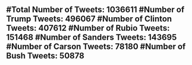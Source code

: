 #Total Number of Tweets: 1036611 
#Number of Trump Tweets: 496067
#Number of Clinton Tweets: 407612
#Number of Rubio Tweets: 151468
#Number of Sanders Tweets: 143695
#Number of Carson Tweets: 78180
#Number of Bush Tweets: 50878
---
